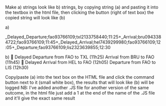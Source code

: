 Make a) strings look like b) strings, by copying string (a) and pasting it into the textbox in the html file, then clicking the button (right of text box) the copied string will look like (b)

a)

\_Delayed_Departure;fao93766109;txl2133758440;11:25+\_Arrival;bru0943384722;fao93766109;11:45+\_Delayed_Arrival;hel7439299980;fao93766109;12:05+\_Departure;fao93766109;lis2323639855;12:30

b)
🔴 Delayed Departure from FAO to TXL (11h25)
Arrival from BRU to FAO (11h45)
🔴 Delayed Arrival from HEL to FAO (12h05)
Departure from FAO to LIS (12h30)

Copy/paste (a) into the text box on the HTML file and click the command button next to it (small white box), the results that will look like (b) will be logged
NB: I've added another .JS file for another version of the same outcome, in the html file just add a 1 at the end of the name of the .JS file and it'll give the exact same result

